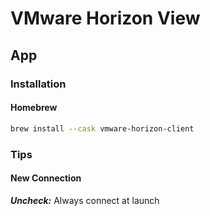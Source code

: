 # VMware Horizon View

## App

### Installation

#### Homebrew

```sh
brew install --cask vmware-horizon-client
```

### Tips

#### New Connection

**_Uncheck:_** Always connect at launch
